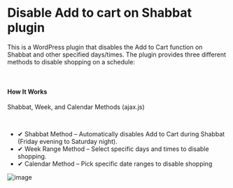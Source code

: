 # Disable Add to cart on Shabbat plugin

<p>This is a WordPress plugin that disables the Add to Cart function on Shabbat and other specified days/times. The plugin provides three different methods to disable shopping on a schedule:</p><br>

<h4>How It Works</h4>
<p>Shabbat, Week, and Calendar Methods (ajax.js)</p><br>
<ul>
<li>✔ Shabbat Method – Automatically disables Add to Cart during Shabbat (Friday evening to Saturday night).</li>
<li>✔ Week Range Method – Select specific days and times to disable shopping.</li>
<li>✔ Calendar Method – Pick specific date ranges to disable shopping</li>
</ul>


![image](https://github.com/user-attachments/assets/a0cbb25b-0051-41f7-b0ca-fe093917e65f)





